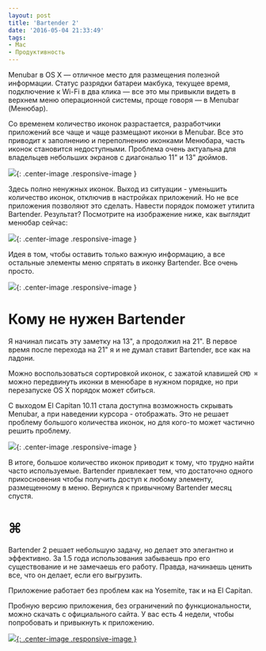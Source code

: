 ```yaml
---
layout: post
title: 'Bartender 2'
date: '2016-05-04 21:33:49'
tags:
- Mac
- Продуктивность
---
```


Menubar в OS X — отличное место для размещения полезной информации. Статус разрядки батареи макбука, текущее время, подключение к Wi-Fi в два клика — все это мы привыкли видеть в верхнем меню операционной системы, проще говоря — в Menubar (Менюбар).

Со временем количество иконок разрастается, разработчики приложений все чаще и чаще размещают иконки в Menubar. Все это приводит к заполнению и переполнению иконками Менюбара, часть иконок становится недоступными. Проблема очень актуальна для владельцев небольших экранов с диагональю 11" и 13" дюймов. 

![](http://pavel.miroshnichen.co/images/2016/05/bartender-01.png){: .center-image .responsive-image }

Здесь полно ненужных иконок. Выход из ситуации - уменьшить количество иконок, отключив в настройках приложений. Но не все приложения позволяют это сделать. Навести порядок поможет утилита Bartender.  Результат? Посмотрите на изображение ниже, как выглядит менюбар сейчас:

![](http://pavel.miroshnichen.co/images/2016/05/bartender-02.png){: .center-image .responsive-image }

Идея в том, чтобы оставить только важную информацию, а все остальные элементы меню спрятать в иконку Bartender. Все очень просто.

![](http://pavel.miroshnichen.co/images/2016/05/bartender-04.png){: .center-image .responsive-image }


# Кому не нужен Bartender
Я начинал писать эту заметку на 13", а продолжил на 21".  В первое время после перехода на 21" я и не думал ставит Bartender, все как на ладони. 

Можно воспользоваться сортировкой иконок, с зажатой клавишей `CMD ⌘` можно передвинуть иконки в менюбаре в нужном порядке, но при перезапуске OS X порядок может сбиться.

С выходом El Capitan 10.11 стала доступна возможность скрывать Menubar, а при наведении курсора - отображать. Это не решает проблему большого количества иконок, но для кого-то может частично решить проблему.

![](http://pavel.miroshnichen.co/images/2016/05/bartender-03.gif){: .center-image .responsive-image }

В итоге, большое количество иконок приводит к тому, что трудно найти часто используемые. Bartender привлекает тем, что достаточно одного прикосновения чтобы получить доступ к любому элементу, размещенному в меню. Вернулся к привычному Bartender месяц спустя.



# ⌘
Bartender 2 решает небольшую задачу, но делает это элегантно и эффективно. За 1.5 года использования забываешь про его существование и не замечаешь его работу. Правда, начинаешь ценить все, что он делает, если его выгрузить. 

Приложение работает без проблем как на Yosemite, так и на El Capitan. 

Пробную версию приложения, без ограничений по функциональности, можно скачать с официального сайта. У вас есть 4 недели, чтобы попробовать и привыкнуть к приложению.

[![](http://pavel.miroshnichen.co/images/2016/05/bartender-05.png){: .center-image .responsive-image }](https://www.macbartender.com)

